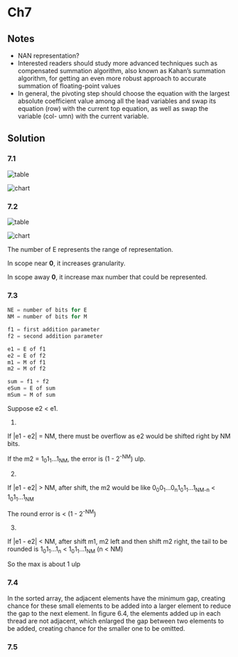 # Ch7
## Notes
* NAN representation?
* Interested readers should
  study more advanced techniques such as compensated summation algorithm, also known as Kahan’s summation algorithm, for getting an even
  more robust approach to accurate summation of floating-point values
* In general, the pivoting step should choose the equation with the largest
  absolute coefficient value among all the lead variables and swap its equation (row) with the current top equation, as well as swap the variable (col-
  umn) with the current variable.
## Solution
### 7.1
![table](./images/no_zero_chart.jpg)

![chart](./images/no_zero_axis.jpg)
### 7.2
![table](./images/7_2_chart.jpg)

![chart](./images/7_2_axis.jpg)

The number of E represents the range of representation.

In scope near __0__, it increases granularity.

In scope away __0__, it increase max number that could be represented.
### 7.3
``` c
NE = number of bits for E
NM = number of bits for M

f1 = first addition parameter
f2 = second addition parameter

e1 = E of f1
e2 = E of f2
m1 = M of f1
m2 = M of f2

sum = f1 + f2
eSum = E of sum
mSum = M of sum
```
Suppose e2 < e1.

1)
If |e1 - e2| = NM, there must be overflow as e2 would be shifted right by NM bits.

If the m2 = 1<sub>0</sub>1<sub>1</sub>...1<sub>NM</sub>, the error is (1 - 2<sup>-NM</sup>) ulp.

2)
If |e1 - e2| > NM, after shift, the m2 would be like 0<sub>0</sub>0<sub>1</sub>...0<sub>n</sub>1<sub>0</sub>1<sub>1</sub>...1<sub>NM-n</sub> < 1<sub>0</sub>1<sub>1</sub>...1<sub>NM</sub>

The round error is < (1 - 2<sup>-NM</sup>)

3)
If |e1 - e2| < NM, after shift m1, m2 left and then shift m2 right,
the tail to be rounded is
1<sub>0</sub>1<sub>1</sub>...1<sub>n</sub> < 1<sub>0</sub>1<sub>1</sub>...1<sub>NM</sub> (n < NM)

So the max is about 1 ulp
### 7.4
In the sorted array, the adjacent elements have the minimum gap, creating chance for these small elements to be added into a larger element to reduce the gap to the next element.
In figure 6.4, the elements added up in each thread are not adjacent, which enlarged the gap between two elements to be added, creating chance for the smaller one to be omitted.
### 7.5
